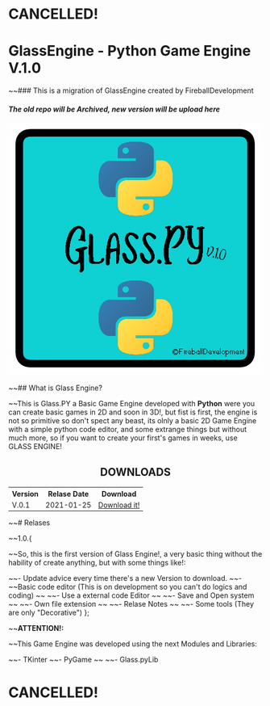 # **CANCELLED!**

# GlassEngine - Python Game Engine V.1.0

 ~~### This is a migration of GlassEngine created by FireballDevelopment
#### _The old repo will be Archived, new version will be upload here_

 <div align="center">
 <img src="https://github.com/INovomiast/Glass.PY-GameEngine/blob/main/Glass.PYLogo.png" alt="Glass.PY Logo"/>
</div>

 ~~## What is Glass Engine?

 ~~This is Glass.PY a Basic Game Engine developed with **Python** were you can create basic games in 2D and soon in 3D!, but fist is first, the engine is not so primitive so don't spect any beast, its olnly a basic 2D Game Engine with a simple python code editor, and some extrange things but without much more, so if you want to create your first's games in weeks, use GLASS ENGINE!

<center><h2>DOWNLOADS</h2></center>

 <table style="width:100%" align="center">
  <tr>
    <th>Version</th>
    <th>Relase Date</th>
    <th>Download</th>
  </tr>
  <tr>
    <td>V.0.1</td>
    <td>2021-01-25</td>
    <td><a href="#notavaliable" download>Download it!</a></td>
  </tr>
</table> 

 ~~# Relases

 ~~1.0.{

 ~~So, this is the first version of Glass Engine!, a very basic thing without the hability of create
anything, but with some things like!:

 ~~- Update advice every time there's a new Version to download.
 ~~-  ~~Basic code editor (This is on development so you can't do logics and coding)
 ~~ ~~- Use a external code Editor
 ~~ ~~- Save and Open system
 ~~  ~~- Own file extension
 ~~ ~~- Relase Notes
 ~~ ~~- Some tools (They are only "Decorative")
};

 ~~**ATTENTION!:**

 ~~This Game Engine was developed using the next Modules and Libraries:
 
  ~~- TKinter
  ~~- PyGame
  ~~ ~~- Glass.pyLib

# **CANCELLED!**
